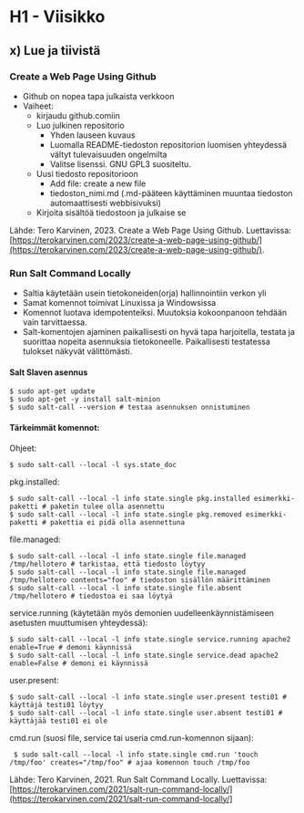 # H1 - Viisikko

## x) Lue ja tiivistä

### Create a Web Page Using Github
 - Github on nopea tapa julkaista verkkoon
 - Vaiheet:
   - kirjaudu github.comiin
   - Luo julkinen repositorio
     - Yhden lauseen kuvaus
     - Luomalla README-tiedoston repositorion luomisen yhteydessä vältyt tulevaisuuden ongelmilta
     - Valitse lisenssi. GNU GPL3 suositeltu.
   - Uusi tiedosto repositorioon
     - Add file: create a new file
     - tiedoston_nimi.md (.md-pääteen käyttäminen muuntaa tiedoston automaattisesti webbisivuksi)
   - Kirjoita sisältöä tiedostoon ja julkaise se
  
Lähde: Tero Karvinen, 2023. Create a Web Page Using Github. Luettavissa: [https://terokarvinen.com/2023/create-a-web-page-using-github/](https://terokarvinen.com/2023/create-a-web-page-using-github/).

### Run Salt Command Locally
 - Saltia käytetään usein tietokoneiden(orja) hallinnointiin verkon yli
 - Samat komennot toimivat Linuxissa ja Windowsissa
 - Komennot luotava idempotenteiksi. Muutoksia kokoonpanoon tehdään vain tarvittaessa.
 - Salt-komentojen ajaminen paikallisesti on hyvä tapa harjoitella, testata ja suorittaa nopeita asennuksia tietokoneelle. Paikallisesti testatessa tulokset näkyvät välittömästi.

#### Salt Slaven asennus
    $ sudo apt-get update
    $ sudo apt-get -y install salt-minion
    $ sudo salt-call --version # testaa asennuksen onnistuminen

#### Tärkeimmät komennot:

Ohjeet:

    $ sudo salt-call --local -l sys.state_doc

pkg.installed:

    $ sudo salt-call --local -l info state.single pkg.installed esimerkki-paketti # paketin tulee olla asennettu
    $ sudo salt-call --local -l info state.single pkg.removed esimerkki-paketti # pakettia ei pidä olla asennettuna

file.managed:

    $ sudo salt-call --local -l info state.single file.managed /tmp/hellotero # tarkistaa, että tiedosto löytyy
    $ sudo salt-call --local -l info state.single file.managed /tmp/hellotero contents="foo" # tiedoston sisällön määrittäminen
    $ sudo salt-call --local -l info state.single file.absent /tmp/hellotero # tiedostoa ei saa löytyä

service.running (käytetään myös demonien uudelleenkäynnistämiseen asetusten muuttumisen yhteydessä):

    $ sudo salt-call --local -l info state.single service.running apache2 enable=True # demoni käynnissä
    $ sudo salt-call --local -l info state.single service.dead apache2 enable=False # demoni ei käynnissä

user.present:

    $ sudo salt-call --local -l info state.single user.present testi01 # käyttäjä testi01 löytyy
    $ sudo salt-call --local -l info state.single user.absent testi01 # käyttäjää testi01 ei ole

cmd.run (suosi file, service tai useria cmd.run-komennon sijaan):

     $ sudo salt-call --local -l info state.single cmd.run 'touch /tmp/foo' creates="/tmp/foo" # ajaa komennon touch /tmp/foo

Lähde: Tero Karvinen, 2021. Run Salt Command Locally. Luettavissa: [https://terokarvinen.com/2021/salt-run-command-locally/](https://terokarvinen.com/2021/salt-run-command-locally/]
